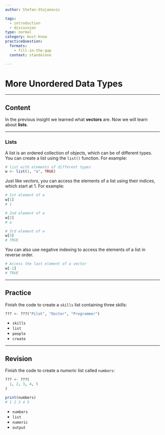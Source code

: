 ```yaml
---
author: Stefan-Stojanovic

tags:
  - introduction
  - discussion
type: normal
category: must-know
practiceQuestion:
  formats:
    - fill-in-the-gap
  context: standalone

---
```


# More Unordered Data Types

---
## Content

In the previous insight we learned what **vectors** are. Now we will learn about **lists**.

---
### Lists

A list is an ordered collection of objects, which can be of different types. You can create a list using the `list()` function. For example:

```r
# list with elements of different types
w <- list(1, "a", TRUE)  
```
Just like *vectors*, you can access the elements of a list using their indices, which start at 1. For example:

```r
# 1st element of w
w[1] 
# 1

# 2nd element of w
w[2] 
# a

# 3rd element of w
w[3] 
# TRUE
```

You can also use negative indexing to access the elements of a list in reverse order.
```r
# Access the last element of a vector
w[-1]
# TRUE
```


---
## Practice

Finish the code to create a `skills` list containing three skills:
```r
??? <- ???("Pilot", "Doctor", "Programmer")
```

- `skills`
- `list`
- `people`
- `create`


---
## Revision

Finish the code to create a *numeric* list called `numbers`:
```r
??? <- ???(
  1, 2, 3, 4, 5
)

print(numbers)
# 1 2 3 4 5
```

- `numbers`
- `list`
- `numeric`
- `output`